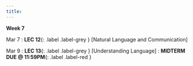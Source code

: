 ```yaml
---
title: 
---
```

**Week 7**

Mar 7
: **LEC 12**{: .label .label-grey } [Natural Language and Communication]


Mar 9
:  **LEC 13**{: .label .label-grey } [Understanding Language]
:  **MIDTERM DUE @ 11:59PM**{: .label .label-red }
